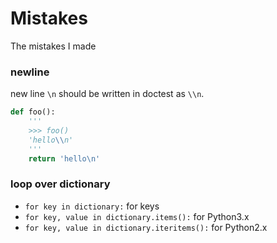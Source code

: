 # Mistakes
The mistakes I made

### newline
new line `\n` should be written in doctest as `\\n`.
```python
def foo():
    '''
    >>> foo()
    'hello\\n'
    '''
    return 'hello\n'
```


### loop over dictionary
* `for key in dictionary:` for keys
* `for key, value in dictionary.items():` for Python3.x
* `for key, value in dictionary.iteritems():` for Python2.x 

